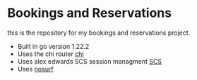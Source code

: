 # Bookings and Reservations

this is the repository for my bookings and reservations project.
- Built in go version 1.22.2
- Uses the chi router [chi](github.com/go-chi/chi)
- Uses alex edwards SCS session managment [SCS](github.com/alexedwards/scs/v2)
- Uses [nosurf](github.com/justinas/nosurf)